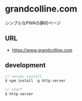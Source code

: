 # grandcolline.com

シンプルなPWAの静的ページ

## URL
- https://www.grandcolline.com

## development
```js
// server install
$ npm install -g http-server

// start
$ http-server
```
